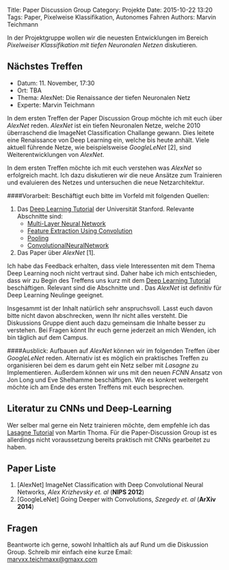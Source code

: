 Title: Paper Discussion Group
Category: Projekte
Date: 2015-10-22 13:20
Tags: Paper, Pixelweise Klassifikation, Autonomes Fahren
Authors: Marvin Teichmann

In der Projektgruppe wollen wir die neuesten Entwicklungen im Bereich *Pixelweiser Klassifikation mit tiefen Neuronalen Netzen* diskutieren. 

## Nächstes Treffen

* Datum: 11. November, 17:30
* Ort: TBA
* Thema: AlexNet: Die Renaissance der tiefen Neuronalen Netz
* Experte: Marvin Teichmann

In dem ersten Treffen der Paper Discussion Group möchte ich mit euch über *AlexNet* reden. *AlexNet* ist ein tiefen Neuronalen Netze, welche 2010 überraschend die ImageNet Classification Challange gewann. Dies leitete eine Renaissance von Deep Learning ein, welche bis heute anhält. Viele aktuell führende Netze, wie beispielsweise *GoogleLeNet* [2], sind Weiterentwicklungen von *AlexNet*.

In dem ersten Treffen möchte ich mit euch verstehen was *AlexNet* so erfolgreich macht. Ich dazu diskutieren wir die neue Ansätze zum Trainieren und evaluieren des Netzes und untersuchen die neue Netzarchitektur. 


####Vorarbeit:
Beschäftigt euch bitte im Vorfeld mit folgenden Quellen:

1. Das [Deep Learning Tutorial](http://ufldl.stanford.edu/tutorial/) der Universität Stanford. Relevante Abschnitte sind:
	*  [Multi-Layer Neural Network](http://ufldl.stanford.edu/tutorial/supervised/MultiLayerNeuralNetworks/)
	* [Feature Extraction Using Convolution](http://ufldl.stanford.edu/tutorial/supervised/FeatureExtractionUsingConvolution/)
	* [Pooling](http://ufldl.stanford.edu/tutorial/supervised/Pooling/)
	* [ConvolutionalNeuralNetwork](http://ufldl.stanford.edu/tutorial/supervised/ConvolutionalNeuralNetwork)
2. Das Paper über *AlexNet* [1]. 

Ich habe das Feedback erhalten, dass viele Interessenten mit dem Thema Deep Learning noch nicht vertraut sind. Daher habe ich mich entschieden, dass wir zu Begin des Treffens uns kurz mit dem [Deep Learning Tutorial](http://ufldl.stanford.edu/tutorial/) beschäftigen. Relevant sind die Abschnitte und . Das *AlexNet* ist definitiv für Deep Learning Neulinge geeignet.

Insgesammt ist der Inhalt natürlich sehr anspruchsvoll. Lasst euch davon bitte nicht davon abschrecken, wenn Ihr nicht alles versteht. Die Diskussions Gruppe dient auch dazu gemeinsam die Inhalte besser zu verstehen. Bei Fragen könnt Ihr euch gerne jederzeit an mich Wenden, ich bin täglich auf dem Campus.

####Ausblick:
Aufbauen auf *AlexNet* können wir im folgenden Treffen über *GoogleLeNet* reden. Alternativ ist es möglich ein praktisches Treffen zu organisieren bei dem es darum geht ein Netz selber mit *Lasagne* zu Implementieren. Außerdem können wir uns mit den neuen *FCNN* Ansatz von Jon Long und Eve Shelhamme beschäftigen. Wie es konkret weitergeht möchte ich am Ende des ersten Treffens mit euch besprechen. 



## Literatur zu CNNs und Deep-Learning

Wer selber mal gerne ein Netz trainieren möchte, dem empfehle ich das [Lasagne Tutorial](http://martin-thoma.com/lasagne-for-python-newbies/) von Martin Thoma. Für die Paper-Discussion Group ist es allerdings nicht voraussetzung bereits praktisch mit CNNs gearbeitet zu haben.

## Paper Liste

1. [AlexNet] ImageNet Classification with Deep Convolutional Neural Networks, *Alex Krizhevsky et. al* (**NIPS 2012**)
2. [GoogleLeNet] Going Deeper with Convolutions, *Szegedy et. al* (**ArXiv 2014**)


## Fragen

Beantworte ich gerne, sowohl Inhaltlich als auf Rund um die Diskussion Group. Schreib mir einfach eine kurze Email: marvxx.teichmaxx@gmaxx.com



